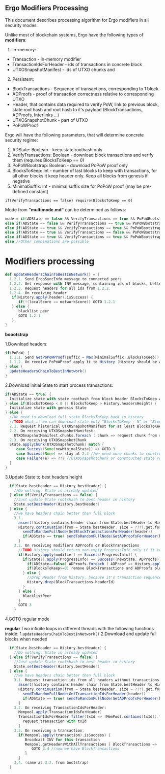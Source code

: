 Ergo Modifiers Processing
-------------------------

This document describes processing algorithm for Ergo modifiers in all security modes.

Unlike most of blockchain systems, Ergo have the following types of **modifiers**:
1. In-memory:
- Transaction - in-memory modifier
- TransactionIdsForHeader - ids of transactions in concrete block
- UTXOSnapshotManifest - ids of UTXO chunks and 
2. Persistent:
- BlockTransactions - Sequence of transactions, corresponding to 1 block.
- ADProofs - proof of transaction correctness relative to corresponding UTXO
- Header, that contains data required to verify PoW, link to previous block, state root hash and root hash to it's payload (BlockTransactions, ADProofs, Interlinks ...)
- UTXOSnapshotChunk - part of UTXO
- PoPoWProof

Ergo will have the following parameters, that will determine concrete security regime:
1. ADState: Boolean - keep state roothash only 
2. VerifyTransactions: Boolean - download block transactions and verify them (requires BlocksToKeep == 0)
3. PoPoWBootstrap: Boolean - download PoPoW proof only
4. BlocksToKeep: Int - number of last blocks to keep with transactions, for all other blocks it keep header only. Keep all blocks from genesis if negative
5. MinimalSuffix: Int - minimal suffix size for PoPoW proof (may be pre-defined constant)

`if(VerifyTransactions == false) require(BlocksToKeep == 0)`

Mode from **"multimode.md"** can be determined as follows:
```scala
mode = if(ADState == false && VerifyTransactions == true && PoPoWBootstrap == false && BlocksToKeep < 0) "full"
else if(ADState == false && VerifyTransactions == true && PoPoWBootstrap == false && BlocksToKeep >= 0) "pruned-full"
else if(ADState == true && VerifyTransactions == true && PoPoWBootstrap == false) "light-full"
else if(ADState == true && VerifyTransactions == false && PoPoWBootstrap == true && BlocksToKeep == 0) "light-spv"
else if(ADState == true && VerifyTransactions == true && PoPoWBootstrap == true && BlocksToKeep == 0) "light-full-PoPoW"
else //Other combinations are possible
```

Modifiers processing
====================

```scala
def updateHeadersChainToBestInNetwork() = {
  1.2.1. Send ErgoSyncInfo message to connected peers
  1.2.2. Get response with INV message, containing ids of blocks, better than our best block
  1.2.3. Request headers for all ids from 1.2.2.
  1.2.4. On receiving header
   if(History.apply(header).isSuccess) {
      if(!(localScore == networkScore)) GOTO 1.2.1
   } else {
      blacklist peer
      GOTO 1.2.1
   }
}
```

**boootstrap**

1.Download headers:
```scala
if(PoPoW) {
  1.1.1. Send GetPoPoWProof(suffix = Max(MinimalSuffix ,BlocksToKeep)) for all connections
  1.1.2. On receive PoPoWProof apply it to History (History should be able to determine, whether this PoPoWProof is better, than it's current best header chain)
} else {
  updateHeadersChainToBestInNetwork()
}
```
2.Download initial State to start process transactions:
```scala
if(ADState == true) {
  Initialize state with state roothash from block header BlocksToKeep ago
} else if(BlocksToKeep < 0 || BlocksToKeep > History.headersHeight) {
  Initialize state with genesis State
} else {
  //We need to download full state BlocksToKeep back in history
  //TODO what if we can download state only "BlocksToKeep - N" or "BlocksToKeep + N" blocks back?
  2.1. Request historical UTXOSnapshotManifest for at least BlocksToKeep back
  2.2. On receiving UTXOSnapshotManifest: 
    UTXOSnapshotManifest.chunks.foreach ( chunk => request chunk from sender() //Or from random fullnode)
  2.3. On receiving UTXOSnapshotChunk
  State.applyChunk(UTXOSnapshotChunk) match {
     case Success(Some(newMinimalState)) => GOTO 3
     case Success(None) => stay at 2.3 //we need more chunks to construct state. TODO periodicaly request missed chunks
     case Failure(e) => ??? //UTXOSnapshotChunk or constcucted state roothash is invalid  
  }
}

```
3.Update State to best headers height
```scala
  if(State.bestHeader == History.bestHeader) {
    //Do nothing, State is already updated
  } else if(VerifyTransactions == false) {
    //Just update State rootshash to best header in history
    State.setBestHeader(History.bestHeader)
  } else {
    //we have headers chain better then full block         
    3.1. 
      assert(history contains header chain from State.bestHeader to History.bestHeaders)
      History.continuation(from = State.bestHeader, size = ???).get.foreach { header => 
        sendToRandomFullNode(GetBlockTransactionsForHeader(header))
        if(ADState == true) sendToRandomFullNode(GetADProofsForHeader(header))
      }
    3.2. On receiving modifiers ADProofs or BlockTransactions
      //TODO History should return non-empty ProgressInfo only if it contains both ADProofs and BlockTransactions, or it contains BlockTransactions and ADState==false
      if(History.apply(modifier) == Success(ProgressInfo)) {
        if(State().apply(ProgressInfo) == Success((newState, ADProofs))) {
          if(ADState==false) ADProofs.foreach ( ADProof => History.apply(ADProof))
          if(BlocksToKeep>=0) remove BlockTransactions and ADProofs older than BlocksToKeep from history
        } else {
          //Drop Header from history, because it's transaction sequence is not valid
          History.drop(BlockTransactions.headerId)
        }
      } else {
        blacklistPeer
      }
      GOTO 3
    }
```
4.GOTO regular mode


**regular**
Two infinite loops in different threads with the following functions inside:
1.`updateHeadersChainToBestInNetwork()`
2.Download and update full blocks when needed
```scala
  if(State.bestHeader == History.bestHeader) {
    //Do nothing, State is already updated
  } else if(VerifyTransactions == false) {
    //Just update State rootshash to best header in history
    State.setBestHeader(History.bestHeader)
  } else {
    //we have headers chain better then full block         
    3.1. Request transaction ids from all headers without transactions
      assert(history contains header chain from State.bestHeader to History.bestHeaders)
      History.continuation(from = State.bestHeader, size = ???).get.foreach { header => 
        sendToRandomFullNode(GetTransactionIdsForHeader(header))
        if(ADState == true) sendToRandomFullNode(GetADProofsForHeader(header))
      }
    3.2. On receiving TransactionIdsForHeader:
      Mempool.apply(TransactionIdsForHeader)
      TransactionIdsForHeader.filter(txId => !MemPool.contains(txId)).foreach { txId => 
        request transaction with txId
      }
    3.3. On receiving a transaction:
      if(Mempool.apply(transaction).isSuccess) {
         Broadcast INV for this transaction
         Mempool.getHeadersWithAllTransactions { BlockTransactions =>
            GOTO 3.4 //now we have BlockTransactions
         }
      }
    3.4. (same as 3.2. from bootstrap)
  }
```

